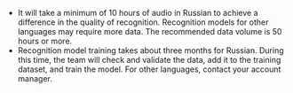 * It will take a minimum of 10 hours of audio in Russian to achieve a difference in the quality of recognition. Recognition models for other languages may require more data. The recommended data volume is 50 hours or more.
* Recognition model training takes about three months for Russian. During this time, the team will check and validate the data, add it to the training dataset, and train the model. For other languages, contact your account manager.